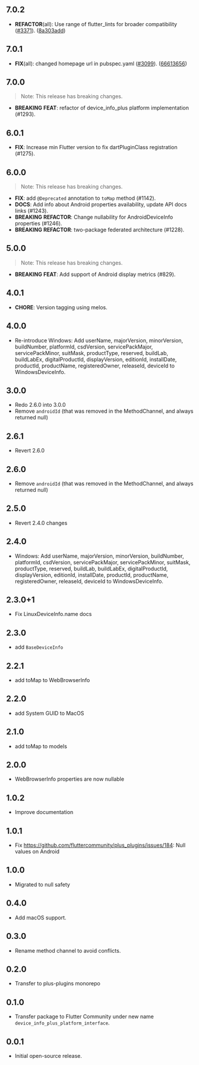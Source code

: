 ## 7.0.2

- **REFACTOR**(all): Use range of flutter_lints for broader
  compatibility ([#3371](https://github.com/fluttercommunity/plus_plugins/issues/3371)). ([8a303add](https://github.com/fluttercommunity/plus_plugins/commit/8a303add3dee1acb8bac5838246490ed8a0fe408))

## 7.0.1

- **FIX**(all): changed homepage url in
  pubspec.yaml ([#3099](https://github.com/fluttercommunity/plus_plugins/issues/3099)). ([66613656](https://github.com/fluttercommunity/plus_plugins/commit/66613656a85c176ba2ad337e4d4943d1f4171129))

## 7.0.0

> Note: This release has breaking changes.

- **BREAKING** **FEAT**: refactor of device_info_plus platform implementation (#1293).

## 6.0.1

- **FIX**: Increase min Flutter version to fix dartPluginClass registration (#1275).

## 6.0.0

> Note: This release has breaking changes.

- **FIX**: add `@Deprecated` annotation to `toMap` method (#1142).
- **DOCS**: Add info about Android properties availability, update API docs links (#1243).
- **BREAKING** **REFACTOR**: Change nullability for AndroidDeviceInfo properties (#1246).
- **BREAKING** **REFACTOR**: two-package federated architecture (#1228).

## 5.0.0

> Note: This release has breaking changes.

- **BREAKING** **FEAT**: Add support of Android display metrics (#829).

## 4.0.1

- **CHORE**: Version tagging using melos.

## 4.0.0

- Re-introduce Windows: Add userName, majorVersion, minorVersion, buildNumber, platformId,
  csdVersion, servicePackMajor, servicePackMinor, suitMask, productType, reserved, buildLab,
  buildLabEx, digitalProductId, displayVersion, editionId, installDate, productId, productName,
  registeredOwner, releaseId, deviceId to WindowsDeviceInfo.

## 3.0.0

- Redo 2.6.0 into 3.0.0
- Remove `androidId` (that was removed in the MethodChannel, and always returned null)

## 2.6.1

- Revert 2.6.0

## 2.6.0

- Remove `androidId` (that was removed in the MethodChannel, and always returned null)

## 2.5.0

- Revert 2.4.0 changes

## 2.4.0

- Windows: Add userName, majorVersion, minorVersion, buildNumber, platformId, csdVersion,
  servicePackMajor, servicePackMinor, suitMask, productType, reserved, buildLab, buildLabEx,
  digitalProductId, displayVersion, editionId, installDate, productId, productName, registeredOwner,
  releaseId, deviceId to WindowsDeviceInfo.

## 2.3.0+1

- Fix LinuxDeviceInfo.name docs

## 2.3.0

- add `BaseDeviceInfo`

## 2.2.1

- add toMap to WebBrowserInfo

## 2.2.0

- add System GUID to MacOS

## 2.1.0

- add toMap to models

## 2.0.0

- WebBrowserInfo properties are now nullable

## 1.0.2

- Improve documentation

## 1.0.1

- Fix https://github.com/fluttercommunity/plus_plugins/issues/184: Null values on Android

## 1.0.0

- Migrated to null safety

## 0.4.0

- Add macOS support.

## 0.3.0

- Rename method channel to avoid conflicts.

## 0.2.0

- Transfer to plus-plugins monorepo

## 0.1.0

- Transfer package to Flutter Community under new name `device_info_plus_platform_interface`.

## 0.0.1

- Initial open-source release.
